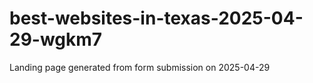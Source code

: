 # best-websites-in-texas-2025-04-29-wgkm7
Landing page generated from form submission on 2025-04-29
